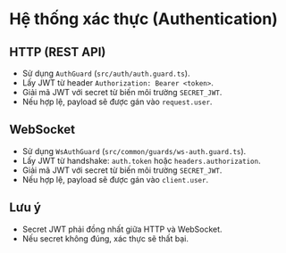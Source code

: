 # Hệ thống xác thực (Authentication)

## HTTP (REST API)

- Sử dụng `AuthGuard` (`src/auth/auth.guard.ts`).
- Lấy JWT từ header `Authorization: Bearer <token>`.
- Giải mã JWT với secret từ biến môi trường `SECRET_JWT`.
- Nếu hợp lệ, payload sẽ được gán vào `request.user`.

## WebSocket

- Sử dụng `WsAuthGuard` (`src/common/guards/ws-auth.guard.ts`).
- Lấy JWT từ handshake: `auth.token` hoặc `headers.authorization`.
- Giải mã JWT với secret từ biến môi trường `SECRET_JWT`.
- Nếu hợp lệ, payload sẽ được gán vào `client.user`.

## Lưu ý

- Secret JWT phải đồng nhất giữa HTTP và WebSocket.
- Nếu secret không đúng, xác thực sẽ thất bại.
